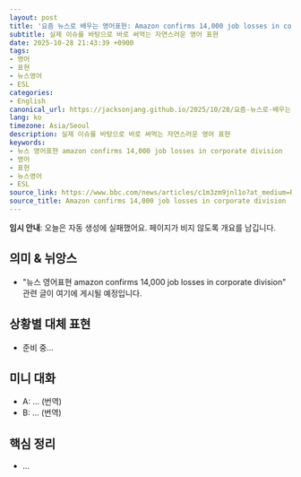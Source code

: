```yaml
---
layout: post
title: '요즘 뉴스로 배우는 영어표현: Amazon confirms 14,000 job losses in corporate division'
subtitle: 실제 이슈를 바탕으로 바로 써먹는 자연스러운 영어 표현
date: 2025-10-28 21:43:39 +0900
tags:
- 영어
- 표현
- 뉴스영어
- ESL
categories:
- English
canonical_url: https://jacksonjang.github.io/2025/10/28/요즘-뉴스로-배우는-영어표현-amazon-confirms-14000-job-losses-in-corporate-division/
lang: ko
timezone: Asia/Seoul
description: 실제 이슈를 바탕으로 바로 써먹는 자연스러운 영어 표현
keywords:
- 뉴스 영어표현 amazon confirms 14,000 job losses in corporate division
- 영어
- 표현
- 뉴스영어
- ESL
source_link: https://www.bbc.com/news/articles/c1m3zm9jnl1o?at_medium=RSS&at_campaign=rss
source_title: Amazon confirms 14,000 job losses in corporate division
---
```


**임시 안내**: 오늘은 자동 생성에 실패했어요. 페이지가 비지 않도록 개요를 남깁니다.

## 의미 & 뉘앙스
- "뉴스 영어표현 amazon confirms 14,000 job losses in corporate division" 관련 글이 여기에 게시될 예정입니다.

## 상황별 대체 표현
- 준비 중...

## 미니 대화
- A: … (번역)
- B: … (번역)

## 핵심 정리
- …